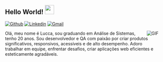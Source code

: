 ## Hello World! <img src="https://raw.githubusercontent.com/iampavangandhi/iampavangandhi/master/gifs/Hi.gif" width="30px"></h2>

[![Github](https://img.shields.io/badge/-Github-000?style=flat&logo=Github&logoColor=white)](https://github.com/luccahora)
[![Linkedin](https://img.shields.io/badge/-LinkedIn-blue?style=flat&logo=Linkedin&logoColor=white)](https://www.linkedin.com/in/luccahora/)
[![Gmail](https://img.shields.io/badge/-Gmail-c14438?style=flat&logo=Gmail&logoColor=white)](mailto:luccahora@gmail.com)


<img align="right" alt="GIF" src="https://media.giphy.com/media/13HgwGsXF0aiGY/giphy.gif" />

Olá, meu nome é Lucca, sou graduando
em Análise de Sistemas, tenho 20 anos.
Sou desenvolvedor e QA com paixão por
criar produtos significativos, responsivos,
acessíveis e de alto desempenho. Adoro
trabalhar em equipe, enfrentar desafios,
criar aplicações web eficientes e
esteticamente agradáveis.
